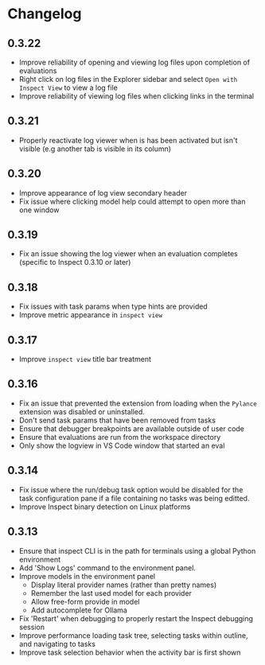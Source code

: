# Changelog

## 0.3.22

- Improve reliability of opening and viewing log files upon completion of evaluations
- Right click on log files in the Explorer sidebar and select `Open with Inspect View` to view a log file
- Improve reliability of viewing log files when clicking links in the terminal

## 0.3.21

- Properly reactivate log viewer when is has been activated but isn't visible (e.g another tab is visible in its column)

## 0.3.20

- Improve appearance of log view secondary header
- Fix issue where clicking model help could attempt to open more than one window

## 0.3.19

- Fix an issue showing the log viewer when an evaluation completes (specific to Inspect 0.3.10 or later)

## 0.3.18

- Fix issues with task params when type hints are provided
- Improve metric appearance in `inspect view`

## 0.3.17

- Improve `inspect view` title bar treatment

## 0.3.16

- Fix an issue that prevented the extension from loading when the `Pylance` extension was disabled or uninstalled.
- Don't send task params that have been removed from tasks
- Ensure that debugger breakpoints are available outside of user code
- Ensure that evaluations are run from the workspace directory
- Only show the logview in VS Code window that started an eval

## 0.3.14

- Fix issue where the run/debug task option would be disabled for the task configuration pane if a file containing no tasks was being editted.
- Improve Inspect binary detection on Linux platforms

## 0.3.13

-   Ensure that inspect CLI is in the path for terminals using a global Python environment
-   Add 'Show Logs' command to the environment panel.
-   Improve models in the environment panel
    -   Display literal provider names (rather than pretty names)
    -   Remember the last used model for each provider
    -   Allow free-form provide in model
    -   Add autocomplete for Ollama
-   Fix 'Restart' when debugging to properly restart the Inspect debugging session
-   Improve performance loading task tree, selecting tasks within outline, and navigating to tasks
-   Improve task selection behavior when the activity bar is first shown